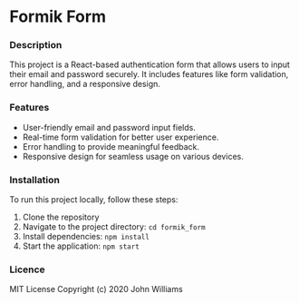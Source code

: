 # Formik Form

### Description
This project is a React-based authentication form that allows users to input their email and password securely. It includes features like form validation, error handling, and a responsive design.

### Features

- User-friendly email and password input fields.
- Real-time form validation for better user experience.
- Error handling to provide meaningful feedback.
- Responsive design for seamless usage on various devices.

### Installation

To run this project locally, follow these steps:

1. Clone the repository
2. Navigate to the project directory: `cd formik_form`
3. Install dependencies: `npm install`
4. Start the application: `npm start`

### Licence
MIT License Copyright (c) 2020 John Williams

